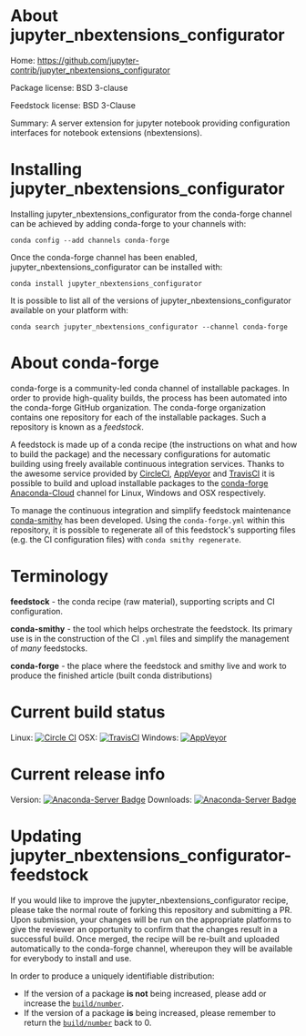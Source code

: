 About jupyter_nbextensions_configurator
=======================================

Home: https://github.com/jupyter-contrib/jupyter_nbextensions_configurator

Package license: BSD 3-clause

Feedstock license: BSD 3-Clause

Summary: A server extension for jupyter notebook providing configuration interfaces for notebook extensions (nbextensions).



Installing jupyter_nbextensions_configurator
============================================

Installing jupyter_nbextensions_configurator from the conda-forge channel can be achieved by adding conda-forge to your channels with:

```
conda config --add channels conda-forge
```

Once the conda-forge channel has been enabled, jupyter_nbextensions_configurator can be installed with:

```
conda install jupyter_nbextensions_configurator
```

It is possible to list all of the versions of jupyter_nbextensions_configurator available on your platform with:

```
conda search jupyter_nbextensions_configurator --channel conda-forge
```


About conda-forge
=================

conda-forge is a community-led conda channel of installable packages.
In order to provide high-quality builds, the process has been automated into the
conda-forge GitHub organization. The conda-forge organization contains one repository 
for each of the installable packages. Such a repository is known as a *feedstock*.

A feedstock is made up of a conda recipe (the instructions on what and how to build
the package) and the necessary configurations for automatic building using freely
available continuous integration services. Thanks to the awesome service provided by
[CircleCI](https://circleci.com/), [AppVeyor](http://www.appveyor.com/)
and [TravisCI](https://travis-ci.org/) it is possible to build and upload installable
packages to the [conda-forge](https://anaconda.org/conda-forge)
[Anaconda-Cloud](http://docs.anaconda.org/) channel for Linux, Windows and OSX respectively.

To manage the continuous integration and simplify feedstock maintenance
[conda-smithy](http://github.com/conda-forge/conda-smithy) has been developed.
Using the ``conda-forge.yml`` within this repository, it is possible to regenerate all of
this feedstock's supporting files (e.g. the CI configuration files) with ``conda smithy regenerate``.


Terminology
===========

**feedstock** - the conda recipe (raw material), supporting scripts and CI configuration.

**conda-smithy** - the tool which helps orchestrate the feedstock.
                   Its primary use is in the construction of the CI ``.yml`` files
                   and simplify the management of *many* feedstocks.

**conda-forge** - the place where the feedstock and smithy live and work to
                  produce the finished article (built conda distributions)

Current build status
====================

Linux: [![Circle CI](https://circleci.com/gh/conda-forge/jupyter_nbextensions_configurator-feedstock.svg?style=svg)](https://circleci.com/gh/conda-forge/jupyter_nbextensions_configurator-feedstock)
OSX: [![TravisCI](https://travis-ci.org/conda-forge/jupyter_nbextensions_configurator-feedstock.svg?branch=master)](https://travis-ci.org/conda-forge/jupyter_nbextensions_configurator-feedstock) 
Windows: [![AppVeyor](https://ci.appveyor.com/api/projects/status/github/conda-forge/jupyter-nbextensions-configurator-feedstock?svg=True)](https://ci.appveyor.com/project/conda-forge/jupyter-nbextensions-configurator-feedstock/branch/master)

Current release info
====================
Version: [![Anaconda-Server Badge](https://anaconda.org/conda-forge/jupyter_nbextensions_configurator/badges/version.svg)](https://anaconda.org/conda-forge/jupyter_nbextensions_configurator)
Downloads: [![Anaconda-Server Badge](https://anaconda.org/conda-forge/jupyter_nbextensions_configurator/badges/downloads.svg)](https://anaconda.org/conda-forge/jupyter_nbextensions_configurator)


Updating jupyter_nbextensions_configurator-feedstock
====================================================

If you would like to improve the jupyter_nbextensions_configurator recipe, please take the normal
route of forking this repository and submitting a PR. Upon submission, your changes will
be run on the appropriate platforms to give the reviewer an opportunity to confirm that the
changes result in a successful build. Once merged, the recipe will be re-built and uploaded
automatically to the conda-forge channel, whereupon they will be available for everybody to
install and use.

In order to produce a uniquely identifiable distribution:
 * If the version of a package **is not** being increased, please add or increase
   the [``build/number``](http://conda.pydata.org/docs/building/meta-yaml.html#build-number-and-string). 
 * If the version of a package **is** being increased, please remember to return
   the [``build/number``](http://conda.pydata.org/docs/building/meta-yaml.html#build-number-and-string)
   back to 0.
